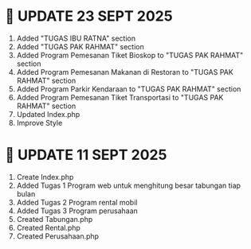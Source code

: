 # 📅 UPDATE 23 SEPT 2025
1. Added "TUGAS IBU RATNA" section
2. Added "TUGAS PAK RAHMAT" section
3. Added Program Pemesanan Tiket Bioskop to "TUGAS PAK RAHMAT" section
4. Added Program Pemesanan Makanan di Restoran to "TUGAS PAK RAHMAT" section
5. Added Program Parkir Kendaraan to "TUGAS PAK RAHMAT" section
6. Added Program Pemesanan Tiket Transportasi to "TUGAS PAK RAHMAT" section
7. Updated Index.php
8. Improve Style

# 📅 UPDATE 11 SEPT 2025
1. Create Index.php
2. Added Tugas 1 Program web untuk menghitung besar tabungan tiap bulan
3. Added Tugas 2 Program rental mobil
4. Added Tugas 3 Program perusahaan
5. Created Tabungan.php
6. Created Rental.php
7. Created Perusahaan.php

